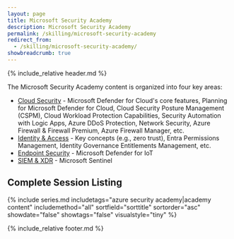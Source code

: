 ```yaml
---
layout: page
title: Microsoft Security Academy
description: Microsoft Security Academy
permalink: /skilling/microsoft-security-academy
redirect_from:
  - /skilling/microsoft-security-academy/
showbreadcrumb: true
---
```


{% include_relative header.md %}

The Microsoft Security Academy content is organized into four key areas:

* [Cloud Security](/PartnerResources/skilling/microsoft-security-academy/cloud-security) - Microsoft Defender for Cloud's core features, Planning for Microsoft Defender for Cloud, Cloud Security Posture Management (CSPM), Cloud Workload Protection Capabilities, Security Automation with Logic Apps, Azure DDoS Protection, Network Security, Azure Firewall & Firewall Premium, Azure Firewall Manager, etc.
* [Identity & Access](/PartnerResources/skilling/microsoft-security-academy/identity-access) - Key concepts (e.g., zero trust), Entra Permissions Management, Identity Governance Entitlements Management, etc.
* [Endpoint Security](/PartnerResources/skilling/microsoft-security-academy/endpoint-security) - Microsoft Defender for IoT
* [SIEM & XDR](/PartnerResources/skilling/microsoft-security-academy/endpoint-security) - Microsoft Sentinel

## Complete Session Listing

{% include series.md 
    includetags="azure security academy|academy content" includemethod="all" 
    sortfield="sorttitle" sortorder="asc" showdate="false" showtags="false"
    visualstyle="tiny"
%}

{% include_relative footer.md %}